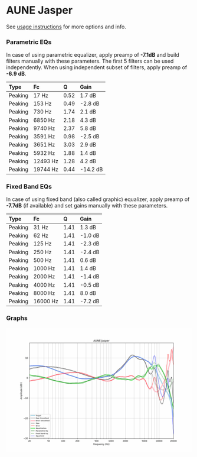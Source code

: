 # AUNE Jasper
See [usage instructions](https://github.com/jaakkopasanen/AutoEq#usage) for more options and info.

### Parametric EQs
In case of using parametric equalizer, apply preamp of **-7.1dB** and build filters manually
with these parameters. The first 5 filters can be used independently.
When using independent subset of filters, apply preamp of **-6.9 dB**.

| Type    | Fc       |    Q | Gain     |
|:--------|:---------|:-----|:---------|
| Peaking | 17 Hz    | 0.52 | 1.7 dB   |
| Peaking | 153 Hz   | 0.49 | -2.8 dB  |
| Peaking | 730 Hz   | 1.74 | 2.1 dB   |
| Peaking | 6850 Hz  | 2.18 | 4.3 dB   |
| Peaking | 9740 Hz  | 2.37 | 5.8 dB   |
| Peaking | 3591 Hz  | 0.98 | -2.5 dB  |
| Peaking | 3651 Hz  | 3.03 | 2.9 dB   |
| Peaking | 5932 Hz  | 1.88 | 1.4 dB   |
| Peaking | 12493 Hz | 1.28 | 4.2 dB   |
| Peaking | 19744 Hz | 0.44 | -14.2 dB |

### Fixed Band EQs
In case of using fixed band (also called graphic) equalizer, apply preamp of **-7.7dB**
(if available) and set gains manually with these parameters.

| Type    | Fc       |    Q | Gain    |
|:--------|:---------|:-----|:--------|
| Peaking | 31 Hz    | 1.41 | 1.3 dB  |
| Peaking | 62 Hz    | 1.41 | -1.0 dB |
| Peaking | 125 Hz   | 1.41 | -2.3 dB |
| Peaking | 250 Hz   | 1.41 | -2.4 dB |
| Peaking | 500 Hz   | 1.41 | 0.6 dB  |
| Peaking | 1000 Hz  | 1.41 | 1.4 dB  |
| Peaking | 2000 Hz  | 1.41 | -1.4 dB |
| Peaking | 4000 Hz  | 1.41 | -0.5 dB |
| Peaking | 8000 Hz  | 1.41 | 8.0 dB  |
| Peaking | 16000 Hz | 1.41 | -7.2 dB |

### Graphs
![](./AUNE%20Jasper.png)